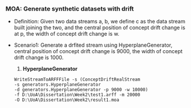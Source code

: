 ### MOA: Generate synthetic datasets with drift

*  Definition: Given two data streams a, b, we define c as the data stream built joining the two, and the central position of concept drift change is at p, the width of concept drift change is w.

* Scenario1: Generate a drfited stream using HyperplaneGenerator, central position of concept drift change is 9000, the width of concept drift change is 1000.
    
    1. **HyperplaneGenerator** 
    ```
    WriteStreamToARFFFile -s (ConceptDriftRealStream 
    -s generators.HyperplaneGenerator 
    -d generators.HyperplaneGenerator -p 9000 -w 10000) 
    -f D:\UoA\Dissertation\Week2\test1.arff -m 20000 
    -O D:\UoA\Dissertation\Week2\result1.moa
    ```
